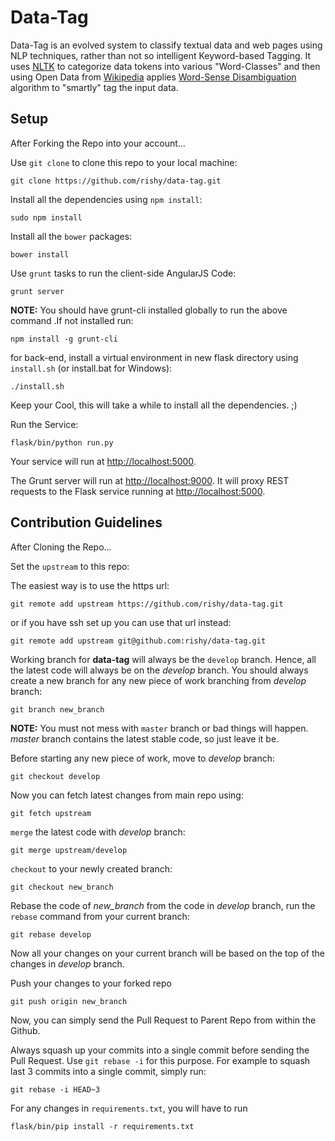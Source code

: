 Data-Tag
====

Data-Tag is an evolved system to classify textual data and web pages using NLP techniques, rather than not so intelligent Keyword-based Tagging. It uses [NLTK](http://www.nltk.org/) to categorize data tokens into various "Word-Classes" and then using Open Data from [Wikipedia](http://www.mediawiki.org/wiki/API:Main_page) applies [Word-Sense Disambiguation](http://en.wikipedia.org/wiki/Word-sense_disambiguation) algorithm to "smartly" tag the input data.


## Setup

After Forking the Repo into your account...

Use `git clone` to clone this repo to your local machine:
```
git clone https://github.com/rishy/data-tag.git
```

Install all the dependencies using `npm install`:
```
sudo npm install
```

Install all the `bower` packages:
```
bower install
```

Use `grunt` tasks to run the client-side AngularJS Code:
```
grunt server
```

**NOTE:** You should have grunt-cli installed globally to run the above command
.If not installed run:
```
npm install -g grunt-cli
```

for back-end, install a virtual environment in new flask directory using `install.sh` (or install.bat for Windows):
```
./install.sh
```
Keep your Cool, this will take a while to install all the dependencies. ;)


Run the Service:
```
flask/bin/python run.py
```
Your service will run at [http://localhost:5000](http://localhost:5000).

The Grunt server will run at [http://localhost:9000](http://localhost:9000). It will proxy REST requests to the Flask service running at [http://localhost:5000](http://localhost:5000).

## Contribution Guidelines

After Cloning the Repo...

Set the `upstream` to this repo:

The easiest way is to use the https url:
```
git remote add upstream https://github.com/rishy/data-tag.git
```

or if you have ssh set up you can use that url instead:
```
git remote add upstream git@github.com:rishy/data-tag.git
```

Working branch for **data-tag** will always be the `develop` branch. Hence, all the latest code will always be on the *develop* branch.
You should always create a new branch for any new piece of work branching from *develop* branch:
```
git branch new_branch
```
**NOTE:** You must not mess with `master` branch or bad things will happen.
*master* branch contains the latest stable code, so just leave it be.

Before starting any new piece of work, move to *develop* branch:
```
git checkout develop
```

Now you can fetch latest changes from main repo using:
```
git fetch upstream
```

`merge` the latest code with *develop* branch:
```
git merge upstream/develop
```

`checkout` to your newly created branch:
```
git checkout new_branch
```

Rebase the code of *new_branch* from the code in *develop* branch, run the `rebase` command from your current branch:
```
git rebase develop
```
Now all your changes on your current branch will be based on the top of the changes in *develop* branch.

Push your changes to your forked repo
```
git push origin new_branch
```

Now, you can simply send the Pull Request to Parent Repo from within the Github.

Always squash up your commits into a single commit before sending the Pull Request. Use `git rebase -i` for this purpose. For example to squash last 3 commits into a single commit, simply run:
```
git rebase -i HEAD~3
```

For any changes in `requirements.txt`, you will have to run
```
flask/bin/pip install -r requirements.txt
```
